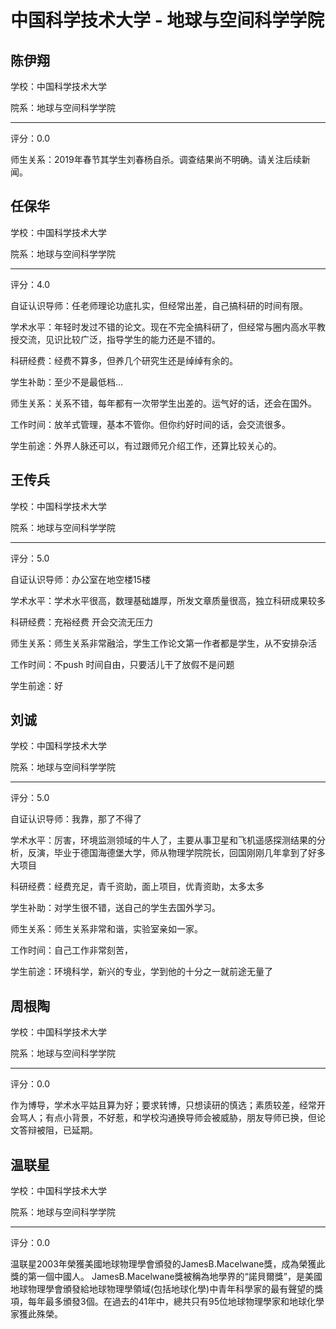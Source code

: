 # 中国科学技术大学 - 地球与空间科学学院

## 陈伊翔

学校：中国科学技术大学

院系：地球与空间科学学院

* * *

评分：0.0

师生关系：2019年春节其学生刘春杨自杀。调查结果尚不明确。请关注后续新闻。

## 任保华

学校：中国科学技术大学

院系：地球与空间科学学院

* * *

评分：4.0

自证认识导师：任老师理论功底扎实，但经常出差，自己搞科研的时间有限。

学术水平：年轻时发过不错的论文。现在不完全搞科研了，但经常与圈内高水平教授交流，见识比较广泛，指导学生的能力还是不错的。

科研经费：经费不算多，但养几个研究生还是绰绰有余的。

学生补助：至少不是最低档...

师生关系：关系不错，每年都有一次带学生出差的。运气好的话，还会在国外。

工作时间：放羊式管理，基本不管你。但你约好时间的话，会交流很多。

学生前途：外界人脉还可以，有过跟师兄介绍工作，还算比较关心的。

## 王传兵

学校：中国科学技术大学

院系：地球与空间科学学院

* * *

评分：5.0

自证认识导师：办公室在地空楼15楼

学术水平：学术水平很高，数理基础雄厚，所发文章质量很高，独立科研成果较多

科研经费：充裕经费 开会交流无压力

师生关系：师生关系非常融洽，学生工作论文第一作者都是学生，从不安排杂活

工作时间：不push 时间自由，只要活儿干了放假不是问题

学生前途：好

## 刘诚

学校：中国科学技术大学

院系：地球与空间科学学院

* * *

评分：5.0

自证认识导师：我靠，那了不得了

学术水平：厉害，环境监测领域的牛人了，主要从事卫星和飞机遥感探测结果的分析，反演，毕业于德国海德堡大学，师从物理学院院长，回国刚刚几年拿到了好多大项目

科研经费：经费充足，青千资助，面上项目，优青资助，太多太多

学生补助：对学生很不错，送自己的学生去国外学习。

师生关系：师生关系非常和谐，实验室亲如一家。

工作时间：自己工作非常刻苦，

学生前途：环境科学，新兴的专业，学到他的十分之一就前途无量了

## 周根陶

学校：中国科学技术大学

院系：地球与空间科学学院

* * *

评分：0.0

作为博导，学术水平姑且算为好；要求转博，只想读研的慎选；素质较差，经常开会骂人；有点小背景，不好惹，和学校沟通换导师会被威胁，朋友导师已换，但论文答辩被阻，已延期。

## 温联星

学校：中国科学技术大学

院系：地球与空间科学学院

* * *

评分：0.0

温联星2003年榮獲美國地球物理學會頒發的JamesB.Macelwane獎，成為榮獲此獎的第一個中國人。
JamesB.Macelwane獎被稱為地學界的“諾貝爾獎”，是美國地球物理學會頒發給地球物理學領域(包括地球化學)中青年科學家的最有聲望的獎項，每年最多頒發3個。在過去的41年中，總共只有95位地球物理學家和地球化學家獲此殊榮。